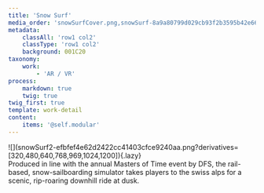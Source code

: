 ```yaml
---
title: 'Snow Surf'
media_order: 'snowSurfCover.png,snowSurf-8a9a80799d029cb93f2b3595b42e665b.png,snowSurf2-efbfef4e62d2422cc41403cfce9240aa.png'
metadata:
    classAll: 'row1 col2'
    classType: 'row1 col2'
    background: 001C20
taxonomy:
    work:
        - 'AR / VR'
process:
    markdown: true
    twig: true
twig_first: true
template: work-detail
content:
    items: '@self.modular'
---
```


<style type="text/css">
	.work-content {
		padding: 30px 0;
		margin-bottom: 30px;
	}
    .work-content p {
        font-size: 18px;
        line-height: 32px;
        margin-bottom: 1.45rem;
        color: #f1f1f1;
    }
    .work-content .content-center {
        display: flex;
        align-items: center;
    }
    .work-content .row {
        margin-bottom: 50px;
    }
    .work-content .row:last-child {
        margin-bottom: 0;
    }
</style>

<script src="//cdnjs.cloudflare.com/ajax/libs/jquery.lazy/1.7.9/jquery.lazy.min.js"></script>

<script type="text/javascript">
    $('.lazy').Lazy();
</script>

<div class="container">
    <div class="row">
        <div class="col-md-5 offset-md-1 text-right" markdown=1>
![](snowSurf2-efbfef4e62d2422cc41403cfce9240aa.png?derivatives=[320,480,640,768,969,1024,1200]){.lazy}
        </div>
        <div class="col-md-5 content-center" markdown="1">
Produced in line with the annual Masters of Time event by DFS, the rail-based, snow-sailboarding simulator takes players to the swiss alps for a scenic, rip-roaring downhill ride at dusk.
        </div>
    </div>
</div>




